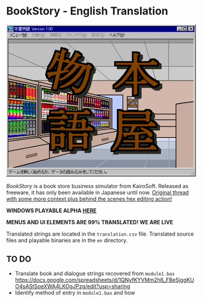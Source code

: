 # BookStory - English Translation

![BOOKSTORY](img_01.png)

*BookStory* is a book store business simulator from KairoSoft. Released as freeware, it has only been available in Japanese until now. [Original thread with some more context plus behind the scenes hex editing action!](https://mobile.twitter.com/unrealchill/status/1375828018711650305)

**WINDOWS PLAYABLE ALPHA [HERE](https://github.com/xraymemory/bookstory-en/releases/tag/0.5)**

**MENUS AND UI ELEMENTS ARE 99% TRANSLATED! WE ARE LIVE**


Translated strings are located in the `translation.csv` file. Translated source files and playable binaries are in the `en` directory.

## TO DO
* Translate book and dialogue strings recovered from `module1.bas` https://docs.google.com/spreadsheets/d/1QNyfKYVMm2h6_FBeSjggKUO4sAStSoeXWA4LKOgJPzg/edit?usp=sharing
* Identify method of entry in `module1.bas` and how 
